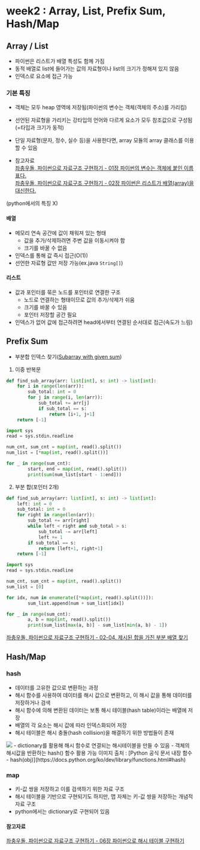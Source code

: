 # week2 : Array, List, Prefix Sum, Hash/Map

## Array / List
- 파이썬은 리스트가 배열 특성도 함께 가짐
- 동적 배열로 list에 들어가는 값의 자료형이나 list의 크기가 정해져 있지 않음
- 인덱스로 요소에 접근 가능

### 기본 특징
- 객체는 모두 heap 영역에 저장됨(파이썬의 변수는 객체(객체의 주소)를 가리킴)
- 선언된 자료형을 가리키는 강타입의 언어와 다르게 요소가 모두 참조값으로 구성됨(=타입과 크기가 동적)
- 단일 자료형(문자, 정수, 실수 등)을 사용한다면, array 모듈의 array 클래스를 이용할 수 있음

- 참고자료  
[좌충우돌, 파이썬으로 자료구조 구현하기 - 01장 파이썬의 변수는 객체에 붙인 이름표다.](https://wikidocs.net/189480)  
[좌충우돌, 파이썬으로 자료구조 구현하기 - 02장 파이썬은 리스트가 배열(array)을 대신한다.](https://wikidocs.net/189478)

(python에서의 특징 X)
#### 배열
- 메모리 연속 공간에 값이 채워져 있는 형태
	- 값을 추가/삭제하려면 주변 값을 이동시켜야 함
	- 크기를 바꿀 수 없음
- 인덱스를 통해 값 즉시 접근(O(1))
- 선언한 자료형 값만 저장 가능(ex.java ```String[]```)
#### 리스트
- 값과 포인터를 묶은 노드를 포인터로 연결한 구조
	- 노드로 연결하는 형태이므로 값의 추가/삭제가 쉬움
	- 크기를 바꿀 수 있음
	- 포인터 저장할 공간 필요
- 인덱스가 없어 값에 접근하려면 head에서부터 연결된 순서대로 접근(속도가 느림)

## Prefix Sum
- 부분합 인덱스 찾기([Subarray with given sum](https://www.geeksforgeeks.org/problems/subarray-with-given-sum-1587115621/1))
1. 이중 반복문
```python
def find_sub_array(arr: list[int], s: int) -> list[int]:
    for i in range(len(arr)):
        sub_total: int = 0
        for j in range(i, len(arr)):
            sub_total += arr[j]
            if sub_total == s:
                return [i+1, j+1]
    return [-1]
```
```python
import sys
read = sys.stdin.readline

num_cnt, sum_cnt = map(int, read().split())
num_list = [*map(int, read().split())]

for _ in range(sum_cnt):
		start, end = map(int, read().split())
		print(sum(num_list[start - 1:end]))
```
2. 부분 합(포인터 2개)
```python
def find_sub_array(arr: list[int], s: int) -> list[int]:
    left: int = 0
    sub_total: int = 0
    for right in range(len(arr)):
        sub_total += arr[right]
        while left < right and sub_total > s:
            sub_total -= arr[left]
            left += 1
        if sub_total == s:
            return [left+1, right+1]
    return [-1]
```
```python
import sys
read = sys.stdin.readline

num_cnt, sum_cnt = map(int, read().split())
sum_list = [0]

for idx, num in enumerate([*map(int, read().split())]):
		sum_list.append(num + sum_list[idx])

for _ in range(sum_cnt):
		a, b = map(int, read().split())
		print(sum_list[max(a, b)] - sum_list[min(a, b) - 1])
```

[좌충우돌, 파이썬으로 자료구조 구현하기 - 02-04. 제시된 합을 가진 부분 배열 찾기](https://wikidocs.net/224917)

## Hash/Map
### hash
- 데이터를 고유한 값으로 변환하는 과정
- 해시 함수를 사용하여 데이터를 해시 값으로 변환하고, 이 해시 값을 통해 데이터를 저장하거나 검색
- 해시 함수에 의해 변환된 데이터는 보통 해시 테이블(hash table)이라는 배열에 저장
- 배열의 각 요소는 해시 값에 따라 인덱스화되어 저장
- 해시 테이블은 해시 충돌(hash collision)을 해결하기 위한 방법들이 존재
<img src="https://wikidocs.net/images/page/193049/ds-043.png"/>
- dictionary를 활용해 해시 함수로 연결되는 해시테이블을 만들 수 있음
- 객체의 해시값을 반환하는 hash() 함수 활용 가능    
이미지 출처 : [Python 공식 문서 내장 함수 - hash(obj)](https://docs.python.org/ko/dev/library/functions.html#hash)  

### map
- 키-값 쌍을 저장하고 이를 검색하기 위한 자료 구조
- 해시 테이블을 기반으로 구현되기도 하지만, 맵 자체는 키-값 쌍을 저장하는 개념적 자료 구조
- python에서는 dictionary로 구현되어 있음  

#### 참고자료  
[좌충우돌, 파이썬으로 자료구조 구현하기 - 06장 파이썬으로 해시 테이블 구현하기](https://wikidocs.net/193049)
